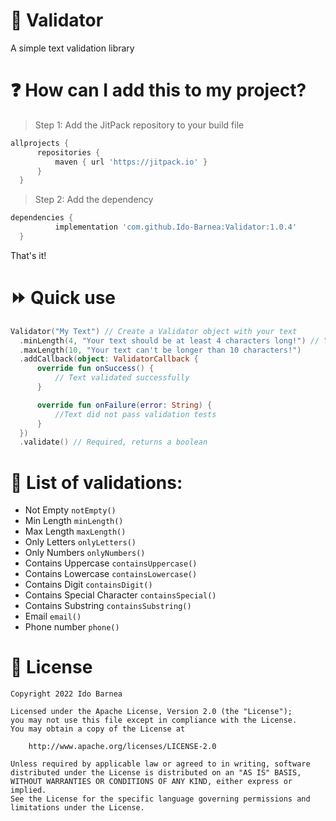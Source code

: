 # :mag_right: Validator
A simple text validation library

# :question: How can I add this to my project?
> Step 1: Add the JitPack repository to your build file
  ```gradle
  allprojects {
		repositories {
			maven { url 'https://jitpack.io' }
		}
	}
  ```
> Step 2: Add the dependency
  ```gradle
  dependencies {
	        implementation 'com.github.Ido-Barnea:Validator:1.0.4'
	}
  ```
  That's it!

# :fast_forward: Quick use
  ```kotlin
 Validator("My Text") // Create a Validator object with your text
	.minLength(4, "Your text should be at least 4 characters long!") // Your Validations
	.maxLength(10, "Your text can't be longer than 10 characters!")
    .addCallback(object: ValidatorCallback {
		override fun onSuccess() {
			// Text validated successfully
		}

		override fun onFailure(error: String) {
			//Text did not pass validation tests
		}
	})
	.validate() // Required, returns a boolean
  ```

# :book: List of validations:
- Not Empty ```notEmpty()```
- Min Length ```minLength()```
- Max Length ```maxLength()```
- Only Letters ```onlyLetters()```
- Only Numbers ```onlyNumbers()```
- Contains Uppercase ```containsUppercase()```
- Contains Lowercase ```containsLowercase()```
- Contains Digit ```containsDigit()```
- Contains Special Character ```containsSpecial()```
- Contains Substring ```containsSubstring()```
- Email ```email()```
- Phone number ```phone()```

# :briefcase: License
```
Copyright 2022 Ido Barnea

Licensed under the Apache License, Version 2.0 (the "License");
you may not use this file except in compliance with the License.
You may obtain a copy of the License at

    http://www.apache.org/licenses/LICENSE-2.0

Unless required by applicable law or agreed to in writing, software
distributed under the License is distributed on an "AS IS" BASIS,
WITHOUT WARRANTIES OR CONDITIONS OF ANY KIND, either express or implied.
See the License for the specific language governing permissions and
limitations under the License.
